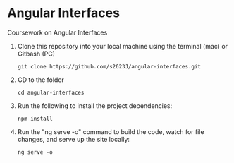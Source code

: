 # Angular Interfaces
Coursework on Angular Interfaces

1. Clone this repository into your local machine using the terminal (mac) or Gitbash (PC)

    `git clone https://github.com/s2623J/angular-interfaces.git`

2. CD to the folder

    `cd angular-interfaces`

3. Run the following to install the project dependencies:

    `npm install`

4. Run the "ng serve -o" command to build the code, watch for file changes, and serve up the site locally:

    `ng serve -o`
